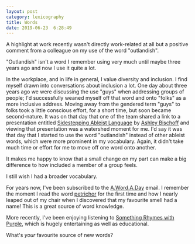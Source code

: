 ```yaml
---
layout: post
category: lexicography
title: Words
date: 2019-06-23  6:28:49
---
```


A highlight at work recently wasn't directly work-related at all but a positive
comment from a colleague on my use of the word "outlandish".

"Outlandish" isn't a word I remember using very much until maybe three years ago
and now I use it quite a lot.

In the workplace, and in life in general, I value diversity and inclusion. I
find myself drawn into conversations about inclusion a lot. One day about three
years ago we were discussing the use "guys" when addressing groups of people;
I'd successfully weaned myself off that word and onto "folks" as a more
inclusive address. Moving away from the gendered term "guys" to folks took a
little conscious effort, for a short time, but soon became second-nature. It was
on that day that one of the team shared a link to a presentation entitled
[Sidestepping Ableist
Language](http://www.friendlyediting.com/assets/notsoableist/index.html) by
[Ashley Bischoff](https://twitter.com/FriendlyAshley) and viewing that
presentation was a watershed moment for me. I'd say it was that day that I
started to use the word "outlandish" instead of other ableist words, which were
more prominent in my vocabulary. Again, it didn't take much time or effort for
me to move off one word onto another.

It makes me happy to know that a small change on my part can make a big
difference to how included a member of a group feels.

I still wish I had a broader vocabulary. 

For years now, I've been subscribed to the
[A.Word.A.Day](https://wordsmith.org/awad/) email. I remember the moment I read
the word [petrichor](https://wordsmith.org/words/petrichor1.html) for the first
time and how I nearly leaped out of my chair when I discovered that my favourite
smell had a name! This is a great source of word knowledge.

More recently, I've been enjoying listening to [Something Rhymes with
Purple](https://play.acast.com/s/somethingrhymeswithpurple/), which is hugely
entertaining as well as educational.

What's _your_ favourite source of new words?

